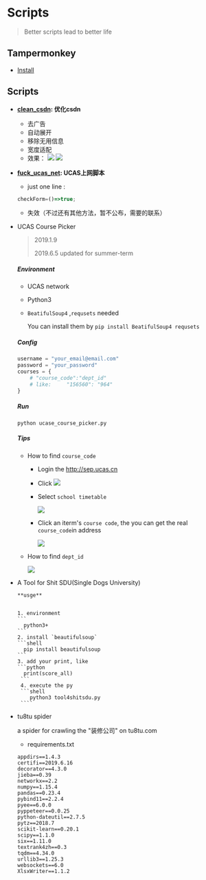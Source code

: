 # Scripts
> Better scripts lead to better life

## Tampermonkey
- [Install](https://tampermonkey.net/)

## Scripts
- **[clean_csdn](https://github.com/idejie/Scripts/raw/master/clean_csdn.js): 优化csdn**
  - 去广告
  - 自动展开
  - 移除无用信息
  - 宽度适配
  - 效果： 
  ![](https://ws3.sinaimg.cn/large/006tNbRwly1fxp1i8nbrij31hz0u0wrq.jpg)
  ![](https://ws3.sinaimg.cn/large/006tNbRwly1fxp1ilhhiwj31hp0u0n4q.jpg)
- **[fuck_ucas_net](https://github.com/idejie/Scripts/raw/master/fuck_ucas_net.js): UCAS上网脚本**
  - just one line :
   ```javascript
   checkForm=()=>true;
   ```
  - 失效（不过还有其他方法，暂不公布，需要的联系）
-  UCAS Course Picker

    > 2019.1.9
    >
    > 2019.6.5 updated for summer-term

    ##### Environment

    - UCAS network

    - Python3 

    - `BeatifulSoup4` ,`requsets`   needed

      You can install them by `pip install BeatifulSoup4 requsets ` 

    ##### Config

    ```python
    username = "your_email@email.com"
    password = "your_password"
    courses = { 
        # "course_code":"dept_id"  
        # like:     "156560": "964"
    }
    ```

    ##### Run

    `python ucase_course_picker.py`

    ##### Tips

    - How to find `course_code` 

      - Login the http://sep.ucas.cn

      - Click ![](https://ws2.sinaimg.cn/small/006tNc79ly1fz0cu2yg0vj305q058jrq.jpg)

      - Select `school timetable`

        ![](https://ws1.sinaimg.cn/large/006tNc79ly1fz0cv6e83dj32fm0fcwj7.jpg)

      - Click an iterm's `course code`, the you can get the real `course_code`in address

        ![](https://ws2.sinaimg.cn/large/006tNc79ly1fz0cw0g32sj30u401i3yy.jpg)

    - How to find `dept_id`

      ![](https://ws1.sinaimg.cn/large/006tNc79ly1fz0d6n18kpj31fl0u04qq.jpg)
      
- A Tool for Shit SDU(Single Dogs University)


      **usge**


      1. environment
      ```
        python3+
      ```
      2. install `beautifulsoup`
      ```shell
        pip install beautifulsoup
      ```
      3. add your print, like
      ```python
        print(score_all)
       ```
       4. execute the py
       ```shell
          python3 tool4shitsdu.py
       ````
 - tu8tu spider
  
    a spider for crawling the "装修公司" on tu8tu.com
  
    - requirements.txt
    ```
    appdirs==1.4.3
    certifi==2019.6.16
    decorator==4.3.0
    jieba==0.39
    networkx==2.2
    numpy==1.15.4
    pandas==0.23.4
    pybind11==2.2.4
    pyee==6.0.0
    pyppeteer==0.0.25
    python-dateutil==2.7.5
    pytz==2018.7
    scikit-learn==0.20.1
    scipy==1.1.0
    six==1.11.0
    textrank4zh==0.3
    tqdm==4.34.0
    urllib3==1.25.3
    websockets==6.0
    XlsxWriter==1.1.2
    ```
